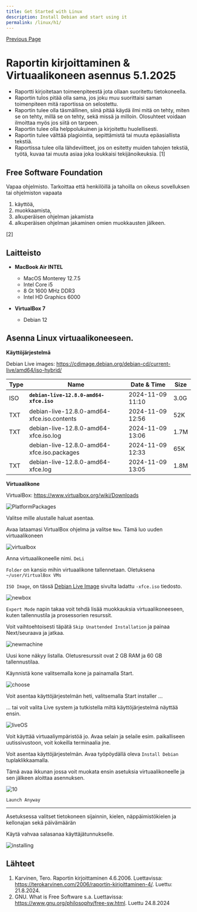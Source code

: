 ```yaml
---
title: Get Started with Linux
description: Install Debian and start using it
permalink: /linux/h1/
---
```


<a href="/linux">Previous Page</a>

# Raportin kirjoittaminen & Virtuaalikoneen asennus 5.1.2025

- Raportti kirjoitetaan toimeenpiteestä jota ollaan suoritettu tietokoneella.
- Raportin tulos pitää olla sama, jos joku muu suorittaisi saman toimenpiteen mitä raportissa on selostettu.
- Raportin tulee olla täsmällinen, siinä pitää käydä ilmi mitä on tehty, miten se on tehty, millä se on tehty, sekä missä ja milloin. Olosuhteet voidaan ilmoittaa myös jos siitä on tarpeen.
- Raportin tulee olla helppolukuinen ja kirjoitettu huolellisesti.
- Raportin tulee välttää plagiointia, sepittämistä tai muuta epäasiallista tekstiä.
- Raportissa tulee olla lähdeviitteet, jos on esitetty muiden tahojen tekstiä, työtä, kuvaa tai muuta asiaa joka loukkaisi tekijänoikeuksia. [1]

## Free Software Foundation

Vapaa ohjelmisto. Tarkoittaa että henkilöillä ja tahoilla on oikeus sovelluksen tai ohjelmiston vapaata 
1. käyttöä, 
2. muokkaamista, 
3. alkuperäisen ohjelman jakamista 
4. alkuperäisen ohjelman jakaminen omien muokkausten jälkeen. 

[2]

## Laitteisto

- **MacBook Air INTEL**
    - MacOS Monterey 12.7.5
    - Intel Core i5
    - 8 Gt 1600 MHz DDR3
    - Intel HD Graphics 6000

- **VirtualBox 7**
    - Debian 12

## Asenna Linux virtuaalikoneeseen. 

**Käyttöjärjestelmä**

Debian Live images: https://cdimage.debian.org/debian-cd/current-live/amd64/iso-hybrid/


| Type | Name                                         | Date & Time         | Size |
|------|----------------------------------------------|----------------------|------|
| ISO  | **`debian-live-12.8.0-amd64-xfce.iso`**            | 2024-11-09 11:10     | 3.0G |
| TXT  | debian-live-12.8.0-amd64-xfce.iso.contents    | 2024-11-09 12:56     | 52K  |
| TXT  | debian-live-12.8.0-amd64-xfce.iso.log        | 2024-11-09 13:06     | 1.7M |
|      | debian-live-12.8.0-amd64-xfce.iso.packages   | 2024-11-09 12:33     | 65K  |
| TXT  | debian-live-12.8.0-amd64-xfce.log            | 2024-11-09 13:05     | 1.8M |

**Virtuaalikone**

VirtualBox: https://www.virtualbox.org/wiki/Downloads

![PlatformPackages](laksu/downl_virtualBox.png)

Valitse mille alustalle haluat asentaa.

Avaa lataamasi VirtualBox ohjelma ja valitse `New`. Tämä luo uuden virtuaalikoneen

![virtualbox](laksu/newVirtualB.png)

Anna virtuaalikoneelle nimi. `DeLi`

`Folder` on kansio mihin virtuaalikone tallennetaan. Oletuksena `~/user/VirtualBox VMs`

`ISO Image`, on tässä [Debian Live Image](https://cdimage.debian.org/debian-cd/current-live/amd64/iso-hybrid/) sivulta ladattu `-xfce.iso` tiedosto.

![newbox](laksu/createVboxEnv.png)

`Expert Mode` napin takaa voit tehdä lisää muokkauksia virtuaalikoneeseen, kuten tallennustila ja prosessorien resurssit.

Voit vaihtoehtoisesti täpätä `Skip Unattended Installation` ja painaa Next/seuraava ja jatkaa.

![newmachine](laksu/newMachine.png)

Uusi kone näkyy listalla. Oletusresurssit ovat 2 GB RAM ja 60 GB tallennustilaa.

Käynnistä kone valitsemalla kone ja painamalla Start.

![choose](laksu/installe.png)

Voit asentaa käyttöjärjestelmän heti, valitsemalla Start installer ...

... tai voit valita Live system ja tutkistella miltä käyttöjärjestelmä näyttää ensin.

![liveOS](laksu/debiLive.png)

Voit käyttää virtuaaliympäristöä jo. Avaa selain ja selaile esim. paikalliseen uutissivustoon, voit kokeilla terminaalia jne.

Voit asentaa käyttöjärjestelmän. Avaa työpöydällä oleva `Install Debian` tuplaklikkaamalla.

Tämä avaa ikkunan jossa voit muokata ensin asetuksia virtuaalikoneelle ja sen jälkeen aloittaa asennuksen.

![10](https://github.com/user-attachments/assets/e4b40c92-2fc7-4542-bd6b-5912a6a86b41)

`Launch Anyway`

---

Asetuksessa valitset tietokoneen sijainnin, kielen, näppäimistökielen ja kellonajan sekä päivämäärän

Käytä vahvaa salasanaa käyttäjätunnukselle.

![installing](laksu/installingDeb.png)

## Lähteet

1. Karvinen, Tero. Raportin kirjoittaminen 4.6.2006. Luettavissa: https://terokarvinen.com/2006/raportin-kirjoittaminen-4/. Luettu: 21.8.2024.
2. GNU. What is Free Software s.a. Luettavissa: https://www.gnu.org/philosophy/free-sw.html. Luettu 24.8.2024